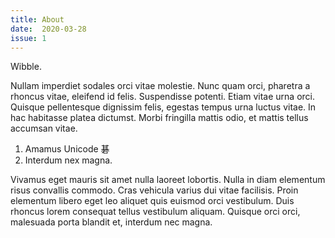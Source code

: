 ```yaml
---
title: About
date:  2020-03-28
issue: 1
---
```


Wibble.

Nullam imperdiet sodales orci vitae molestie. Nunc quam orci, pharetra a
rhoncus vitae, eleifend id felis. Suspendisse potenti. Etiam vitae urna orci.
Quisque pellentesque dignissim felis, egestas tempus urna luctus vitae. In hac
habitasse platea dictumst. Morbi fringilla mattis odio, et mattis tellus
accumsan vitae.

1. Amamus Unicode 碁
2. Interdum nex magna.

Vivamus eget mauris sit amet nulla laoreet lobortis. Nulla in diam elementum
risus convallis commodo. Cras vehicula varius dui vitae facilisis. Proin
elementum libero eget leo aliquet quis euismod orci vestibulum. Duis rhoncus
lorem consequat tellus vestibulum aliquam. Quisque orci orci, malesuada porta
blandit et, interdum nec magna.
